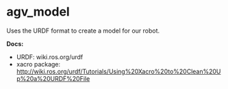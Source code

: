 # agv_model 

Uses the URDF format to create a model for our robot. 

**Docs:**
- URDF: wiki.ros.org/urdf
- xacro package: http://wiki.ros.org/urdf/Tutorials/Using%20Xacro%20to%20Clean%20Up%20a%20URDF%20File
	
